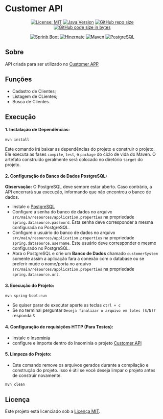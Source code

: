 # Customer API

<div align="center">

[![License: MIT](https://img.shields.io/badge/License-MIT-yellow)](https://opensource.org/licenses/MIT)
[![Java Version](https://img.shields.io/badge/Java-21%2B-blue)](https://www.java.com/)
[![GitHub repo size](https://img.shields.io/github/repo-size/marllonmendez/stories?color=blue)]()
[![GitHub code size in bytes](https://img.shields.io/github/languages/code-size/marllonmendez/stories?color=blue)]()

[![Sprinb Boot](https://img.shields.io/badge/Spring_Boot-F2F4F9?style=for-the-badge&logo=spring-boot)](https://spring.io/projects/spring-boot)
[![Hinernate](https://img.shields.io/badge/Hibernate-59666C?style=for-the-badge&logo=Hibernate&logoColor=white)](https://hibernate.org/)
[![Maven](https://img.shields.io/badge/apache_maven-C71A36?style=for-the-badge&logo=apachemaven&logoColor=white)](https://maven.apache.org/)
[![PostgreSQL](https://img.shields.io/badge/PostgreSQL-316192?style=for-the-badge&logo=postgresql&logoColor=white)](postgresql.org/)


</div>

## Sobre
API criada para ser utilizado no [Customer APP](https://github.com/marllonmendez/customer-app)

## Funções

- Cadastro de Clientes;
- Listagem de CLientes;
- Busca de Clientes.

## Execução
<h4>1. Instalação de Dependências:</h4>

```bash
mvn install
```
Este comando irá baixar as dependências do projeto e construir o projeto. Ele executa as fases `compile`, `test`, e `package` do ciclo de vida do Maven. O artefato construído geralmente será colocado no diretório `target` do projeto.

<h4>2. Configuração do Banco de Dados PostgreSQL:</h4>
 
**Observação:**
O PostgreSQL deve sempre estar aberto. Caso contrário, a API encerrará sua execução, informando que não encontrou o banco de dados.

- Instale o [PostgreSQL](https://www.postgresql.org/download/)
- Configure a senha do banco de dados no arquivo `src/main/resources/application.properties` na propriedade `spring.datasource.password`. Esta senha deve corresponder a mesma configurada no PostgreSQL.
- Configure o usuário do banco de dados no arquivo `src/main/resources/application.properties` na propriedade `spring.datasource.username`. Este usuário deve corresponder o mesmo configurado no PostgreSQL.
- Abra o PostgreSQL e crie um **Banco de Dados** chamado `customerSystem` somente assim a aplicação fara a conexão com o database ou se preferir mude o nome/porta no arquivo `src/main/resources/application.properties` na propriedade `spring.datasource.url`.

<h4>3. Execução do Projeto:</h4>

```bash
mvn spring-boot:run
```

- Se quiser parar de executar aperte as teclas ```ctrl + c```
- Se no terminal perguntar ``Deseja finalizar o arquivo em lotes (S/N)?`` responda ``S``


<h4>4. Configuração de requisições HTTP (Para Testes):</h4>

- Instale o [Insominia](https://insomnia.rest/)
- configure e importe dentro do Insominia o projeto [Customer API](https://drive.google.com/drive/folders/1Yqjj-nLGlGoynUlFK0H-QcyBVTQRYTxb?usp=sharing)

<h4>5. Limpeza do Projeto:</h4>

- Este comando remove os arquivos gerados durante a compilação e construção do projeto. Isso é útil se você deseja limpar o projeto antes de construir novamente.

```bash
mvn clean
```

## Licença

Este projeto está licenciado sob a [Licença MIT](LICENSE).
